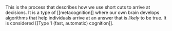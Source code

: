This is the process that describes how we use short cuts to arrive at decisions. It is a type of [[metacognition]] where our own brain develops algorithms that help individuals arrive at an answer that is *likely* to be true. It is considered [[Type 1 (fast, automatic) cognition]].